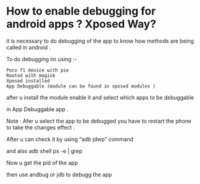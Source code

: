 # How to enable debugging for android apps ? Xposed Way?


it is necessary to do debugging of the app to know how methods are being called in android .

To do debugging im using :-

    Poco f1 device with pie
    Rooted with magisk
    Xposed installed
    App Debuggable (module can be found in xposed modules ) 

after u install the module enable it and select which apps to be debuggable

in App Debuggable app .

Note : Afer u select the app to be debugged you have to restart the phone to take the changes effect .

After u can check it by using “adb jdwp” command

and also adb shell ps -e | grep <package-name>

Now u get the pid of the app

then use andbug or jdb to debugg the app 
